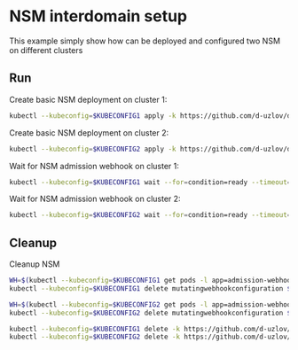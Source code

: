 # NSM interdomain setup


This example simply show how can be deployed and configured two NSM on different clusters

## Run

Create basic NSM deployment on cluster 1:

```bash
kubectl --kubeconfig=$KUBECONFIG1 apply -k https://github.com/d-uzlov/deployments-k8s/examples/interdomain/nsm/cluster1?ref=d7534f9edf5a8845e9c7bc5530c309fa6b9221e9
```

Create basic NSM deployment on cluster 2:

```bash
kubectl --kubeconfig=$KUBECONFIG2 apply -k https://github.com/d-uzlov/deployments-k8s/examples/interdomain/nsm/cluster2?ref=d7534f9edf5a8845e9c7bc5530c309fa6b9221e9
```

Wait for NSM admission webhook on cluster 1:

```bash
kubectl --kubeconfig=$KUBECONFIG1 wait --for=condition=ready --timeout=1m pod -n nsm-system -l app=admission-webhook-k8s
```

Wait for NSM admission webhook on cluster 2:

```bash
kubectl --kubeconfig=$KUBECONFIG2 wait --for=condition=ready --timeout=1m pod -n nsm-system -l app=admission-webhook-k8s
```

## Cleanup

Cleanup NSM
```bash
WH=$(kubectl --kubeconfig=$KUBECONFIG1 get pods -l app=admission-webhook-k8s -n nsm-system --template '{{range .items}}{{.metadata.name}}{{"\n"}}{{end}}')
kubectl --kubeconfig=$KUBECONFIG1 delete mutatingwebhookconfiguration ${WH}

WH=$(kubectl --kubeconfig=$KUBECONFIG2 get pods -l app=admission-webhook-k8s -n nsm-system --template '{{range .items}}{{.metadata.name}}{{"\n"}}{{end}}')
kubectl --kubeconfig=$KUBECONFIG2 delete mutatingwebhookconfiguration ${WH}

kubectl --kubeconfig=$KUBECONFIG1 delete -k https://github.com/d-uzlov/deployments-k8s/examples/interdomain/nsm/cluster1?ref=d7534f9edf5a8845e9c7bc5530c309fa6b9221e9
kubectl --kubeconfig=$KUBECONFIG2 delete -k https://github.com/d-uzlov/deployments-k8s/examples/interdomain/nsm/cluster2?ref=d7534f9edf5a8845e9c7bc5530c309fa6b9221e9
```
